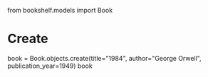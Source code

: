 from bookshelf.models import Book

# Create
book = Book.objects.create(title="1984", author="George Orwell", publication_year=1949)
book